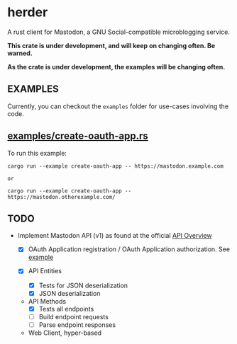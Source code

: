 herder
======

A rust client for Mastodon, a GNU Social-compatible microblogging service.

**This crate is under development, and will keep on changing often. Be warned.**

**As the crate is under development, the examples will be changing often.**

EXAMPLES
--------

Currently, you can checkout the `examples` folder for use-cases involving the code.

## [examples/create-oauth-app.rs](examples/create-oauth-app.rs)

To run this example:


```
cargo run --example create-oauth-app -- https://mastodon.example.com

or

cargo run --example create-oauth-app -- https://mastodon.otherexample.com/
```


TODO
----

* Implement Mastodon API (v1) as found at the official [API Overview](https://github.com/tootsuite/documentation/blob/master/Using-the-API/API.md)

  - [X] OAuth Application registration / OAuth Application authorization. See [example](examples/create-oauth-app.rs)

  - [X] API Entities
	  - [X] Tests for JSON deserialization
	  - [X] JSON deserialization
  - API Methods
	  - [X] Tests all endpoints
	  - [ ] Build endpoint requests
	  - [ ] Parse endpoint responses
  - Web Client, hyper-based
